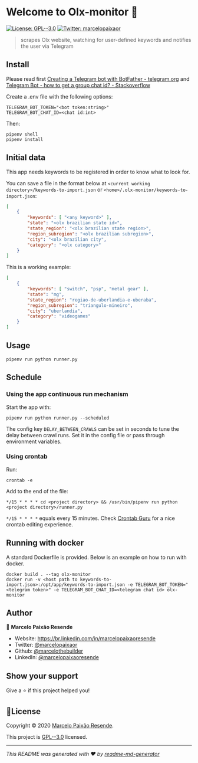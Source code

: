 # Welcome to Olx-monitor 👋
[![License: GPL--3.0](https://img.shields.io/badge/License-GPL--3.0-yellow.svg)](https://www.gnu.org/licenses/gpl-3.0.pt-br.html)
[![Twitter: marcelopaixaor](https://img.shields.io/twitter/follow/marcelopaixaor.svg?style=social)](https://twitter.com/marcelopaixaor)

> scrapes Olx website, watching for user-defined keywords and notifies the user via Telegram

## Install

Please read first [Creating a Telegram bot with BotFather - telegram.org](https://core.telegram.org/bots#6-botfather)
and
[Telegram Bot - how to get a group chat id? - Stackoverflow](https://stackoverflow.com/a/32572159/11128168)


Create a .env file with the following options:

```dotenv
TELEGRAM_BOT_TOKEN="<bot token:string>"
TELEGRAM_BOT_CHAT_ID=<chat id:int>
```

Then:

```shell script
pipenv shell
pipenv install
```

## Initial data

This app needs keywords to be registered in order to know what to look for.

You can save a file in the format below at `<current working directory>/keywords-to-import.json` or `<home>/.olx-monitor/keywords-to-import.json`:

```json
[
	{
	    "keywords": [ "<any keyword>" ],
	    "state": "<olx brazilian state id>",
	    "state_region": "<olx brazilian state region>",
	    "region_subregion": "<olx brazilian subregion>",
	    "city": "<olx brazilian city",
	    "category": "<olx category>"
	}
]
```

This is a working example:

```json
[
	{
	    "keywords": [ "switch", "psp", "metal gear" ],
	    "state": "mg",
	    "state_region": "regiao-de-uberlandia-e-uberaba",
	    "region_subregion": "triangulo-mineiro",
	    "city": "uberlandia",
	    "category": "videogames"
	}
]
```

## Usage

```shell script
pipenv run python runner.py
```

## Schedule

### Using the app continuous run mechanism

Start the app with:
```shell script
pipenv run python runner.py --scheduled
```

The config key `DELAY_BETWEEN_CRAWLS` can be set in seconds to tune the delay between crawl runs. Set it in the config
file or pass through environment variables.


### Using crontab

Run:
```shell script
crontab -e
```

Add to the end of the file:
```text
*/15 * * * * cd <project directory> && /usr/bin/pipenv run python <project directory>/runner.py
```

`*/15 * * * *` equals every 15 minutes. Check [Crontab Guru](https://crontab.guru/) for a nice crontab editing experience.

## Running with docker

A standard Dockerfile is provided. Below is an example on how to run with docker.

```shell script
docker build . --tag olx-monitor
docker run -v <host path to keywords-to-import.json>:/opt/app/keywords-to-import.json -e TELEGRAM_BOT_TOKEN="<telegram token>" -e TELEGRAM_BOT_CHAT_ID=<telegram chat id> olx-monitor
```

## Author

👤 **Marcelo Paixão Resende**

* Website: https://br.linkedin.com/in/marcelopaixaoresende
* Twitter: [@marcelopaixaor](https://twitter.com/marcelopaixaor)
* Github: [@marcelothebuilder](https://github.com/marcelothebuilder)
* LinkedIn: [@marcelopaixaoresende](https://linkedin.com/in/marcelopaixaoresende)

## Show your support

Give a ⭐️ if this project helped you!


## 📝License

Copyright © 2020 [Marcelo Paixão Resende](https://github.com/marcelothebuilder).

This project is [GPL--3.0](https://www.gnu.org/licenses/gpl-3.0.pt-br.html) licensed.

***
_This README was generated with ❤️ by [readme-md-generator](https://github.com/kefranabg/readme-md-generator)_